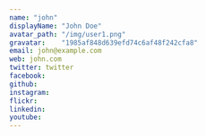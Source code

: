 ```yaml
---
name: "john"
displayName: "John Doe"
avatar_path: "/img/user1.png"
gravatar:    "1985af848d639efd74c6af48f242cfa8"
email: john@example.com
web: john.com
twitter: twitter
facebook:
github:  
instagram:
flickr:
linkedin:
youtube:  
---
```

